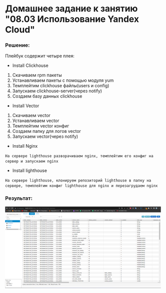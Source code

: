 # Домашнее задание к занятию "08.03 Использование Yandex Cloud"

### Решение:

Плейбук содержит четыре плея:
- Install Clickhouse
1. Скачиваем rpm пакеты
2. Устанавливаем пакеты с помощью модуля yum
3. Темплейтим clickhouse файлы(users и config)
4. Запускаем clickhouse-server(через notify)
5. Создаем базу данных clickhouse
- Install Vector
1. Скачиваем vector
2. Устанавливаем vector
3. Темплейтим vector конфиг
4. Создаем папку для логов vector
5. Запускаем vector(через notify)
- Install Nginx

``
На сервере lighthouse разворачиваем nginx, темплейтим его конфиг на сервер и запускаем nginx 
``
- Install lighthouse

``
На сервере lighthouse, клонируем репозиторий lighthouse в папку на сервере, темплейтим конфиг lighthouse для nginx и перезагрудаем nginx
``

### Результат:
![img.png](img.png)
